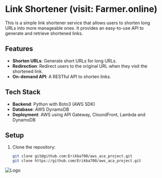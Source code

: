 # Link Shortener (visit: Farmer.online)

This is a simple link shortener service that allows users to shorten long URLs into more manageable ones. It provides an easy-to-use API to generate and retrieve shortened links.

## Features

- **Shorten URLs**: Generate short URLs for long URLs.
- **Redirection**: Redirect users to the original URL when they visit the shortened link.
- **On-demand API**: A RESTful API to shorten links.

## Tech Stack

- **Backend**: Python with Boto3 (AWS SDK)
- **Database**: AWS DynamoDB
- **Deployment**: AWS using API Gateway, CloundFront, Lambda and DynamoDB

## Setup

1. Clone the repository:
   ```bash
   git clone git@github.com:Erikba700/aws_aca_project.git
   git clone https://github.com/Erikba700/aws_aca_project.git

![Logo](shorterner_diagram.jpg)
